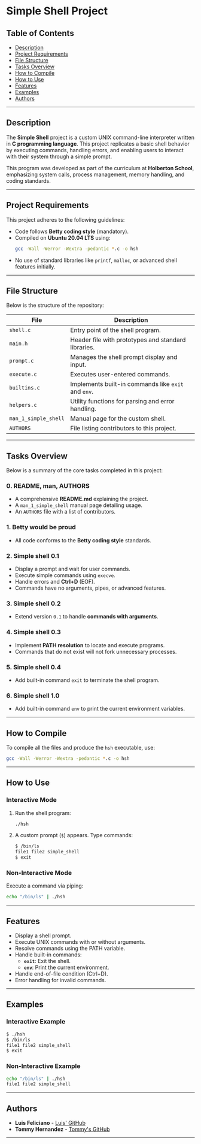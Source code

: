 # Simple Shell Project

## Table of Contents
- [Description](#description)
- [Project Requirements](#project-requirements)
- [File Structure](#file-structure)
- [Tasks Overview](#tasks-overview)
- [How to Compile](#how-to-compile)
- [How to Use](#how-to-use)
- [Features](#features)
- [Examples](#examples)
- [Authors](#authors)

---

## Description
The **Simple Shell** project is a custom UNIX command-line interpreter written in **C programming language**. This project replicates a basic shell behavior by executing commands, handling errors, and enabling users to interact with their system through a simple prompt.

This program was developed as part of the curriculum at **Holberton School**, emphasizing system calls, process management, memory handling, and coding standards.

---

## Project Requirements
This project adheres to the following guidelines:
- Code follows **Betty coding style** (mandatory).
- Compiled on **Ubuntu 20.04 LTS** using:
  ```bash
  gcc -Wall -Werror -Wextra -pedantic *.c -o hsh
  ```
- No use of standard libraries like `printf`, `malloc`, or advanced shell features initially.

---

## File Structure
Below is the structure of the repository:

| File                   | Description                                       |
|------------------------|---------------------------------------------------|
| `shell.c`              | Entry point of the shell program.                 |
| `main.h`               | Header file with prototypes and standard libraries.|
| `prompt.c`             | Manages the shell prompt display and input.      |
| `execute.c`            | Executes user-entered commands.                  |
| `builtins.c`           | Implements built-in commands like `exit` and `env`.|
| `helpers.c`            | Utility functions for parsing and error handling.|
| `man_1_simple_shell`   | Manual page for the custom shell.                 |
| `AUTHORS`              | File listing contributors to this project.       |

---

## Tasks Overview
Below is a summary of the core tasks completed in this project:

### 0. **README, man, AUTHORS**
- A comprehensive **README.md** explaining the project.
- A `man_1_simple_shell` manual page detailing usage.
- An `AUTHORS` file with a list of contributors.

### 1. **Betty would be proud**
- All code conforms to the **Betty coding style** standards.

### 2. **Simple shell 0.1**
- Display a prompt and wait for user commands.
- Execute simple commands using `execve`.
- Handle errors and **Ctrl+D** (EOF).
- Commands have no arguments, pipes, or advanced features.

### 3. **Simple shell 0.2**
- Extend version `0.1` to handle **commands with arguments**.

### 4. **Simple shell 0.3**
- Implement **PATH resolution** to locate and execute programs.
- Commands that do not exist will not fork unnecessary processes.

### 5. **Simple shell 0.4**
- Add built-in command `exit` to terminate the shell program.

### 6. **Simple shell 1.0**
- Add built-in command `env` to print the current environment variables.

---

## How to Compile
To compile all the files and produce the `hsh` executable, use:
```bash
gcc -Wall -Werror -Wextra -pedantic *.c -o hsh
```
---

## How to Use
### Interactive Mode
1. Run the shell program:
    ```bash
    ./hsh
    ```
2. A custom prompt (`$`) appears. Type commands:
    ```bash
    $ /bin/ls
    file1 file2 simple_shell
    $ exit
    ```

### Non-Interactive Mode
Execute a command via piping:
```bash
echo "/bin/ls" | ./hsh
```
---

## Features
- Display a shell prompt.
- Execute UNIX commands with or without arguments.
- Resolve commands using the PATH variable.
- Handle built-in commands:
    - **`exit`**: Exit the shell.
    - **`env`**: Print the current environment.
- Handle end-of-file condition (Ctrl+D).
- Error handling for invalid commands.

---

## Examples
### Interactive Example
```bash
$ ./hsh
$ /bin/ls
file1 file2 simple_shell
$ exit
```

### Non-Interactive Example
```bash
echo "/bin/ls" | ./hsh
file1 file2 simple_shell
```
---

## Authors
- **Luis Feliciano** - [Luis' GitHub](https://github.com/lblaseygg)
- **Tommy Hernandez** - [Tommy's GitHub](https://github.com/TommyBryan)

---
